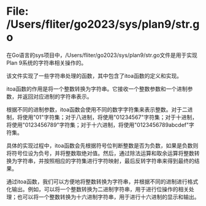# File: /Users/fliter/go2023/sys/plan9/str.go

在Go语言的sys项目中，/Users/fliter/go2023/sys/plan9/str.go文件是用于实现Plan 9系统的字符串相关操作的。

该文件实现了一些字符串处理的函数，其中包含了itoa函数的定义和实现。

itoa函数的作用是将一个整数转换为字符串。它接收一个整数参数和一个进制参数，并返回对应进制的字符串表示。

根据不同的进制参数，itoa函数会使用不同的数字字符集来表示整数。对于二进制，将使用"01"字符集；对于八进制，将使用"01234567"字符集；对于十进制，将使用"0123456789"字符集；对于十六进制，将使用"0123456789abcdef"字符集。

具体的实现过程中，itoa函数会先根据符号位判断整数是否为负数，如果是负数则将符号位设为负号，并将整数取绝对值。然后，通过除法运算和取余运算将整数转换为字符串，并按照相应的字符集进行字符映射，最后反转字符串来得到最终的结果。

通过itoa函数，我们可以方便地将整数转换为字符串，并根据不同的进制进行格式化输出。例如，可以将一个整数转换为二进制字符串，用于进行位操作的相关处理；也可以将一个整数转换为十六进制字符串，用于进行十六进制的显示和输出。

